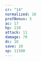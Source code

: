 ```yaml
---
cr: "14"
normalized: 18
profBonus: 5
ac: 17
hp: 210
attack: 11
damage: 70
dc: 18
save: 10
xp: 11500
---
```

